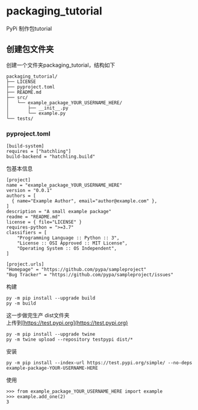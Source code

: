 # packaging_tutorial
PyPi 制作包tutorial

## 创建包文件夹
创建一个文件夹packaging_tutorial，结构如下
```
packaging_tutorial/
├── LICENSE
├── pyproject.toml
├── README.md
├── src/
│   └── example_package_YOUR_USERNAME_HERE/
│       ├── __init__.py
│       └── example.py
└── tests/
```
### pyproject.toml
```
[build-system]
requires = ["hatchling"]
build-backend = "hatchling.build"
```
包基本信息
```
[project]
name = "example_package_YOUR_USERNAME_HERE"
version = "0.0.1"
authors = [
  { name="Example Author", email="author@example.com" },
]
description = "A small example package"
readme = "README.md"
license = { file="LICENSE" }
requires-python = ">=3.7"
classifiers = [
    "Programming Language :: Python :: 3",
    "License :: OSI Approved :: MIT License",
    "Operating System :: OS Independent",
]

[project.urls]
"Homepage" = "https://github.com/pypa/sampleproject"
"Bug Tracker" = "https://github.com/pypa/sampleproject/issues"
```
构建
```
py -m pip install --upgrade build
py -m build
```
这一步做完生产 dist文件夹  
上传到[https://test.pypi.org](https://test.pypi.org)
```
py -m pip install --upgrade twine
py -m twine upload --repository testpypi dist/*
```

安装
```
py -m pip install --index-url https://test.pypi.org/simple/ --no-deps example-package-YOUR-USERNAME-HERE
```

使用
```
>>> from example_package_YOUR_USERNAME_HERE import example
>>> example.add_one(2)
3
```
